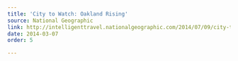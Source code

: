 ```yaml
---
title: 'City to Watch: Oakland Rising'
source: National Geographic
link: http://intelligenttravel.nationalgeographic.com/2014/07/09/city-to-watch-oakland-rising/
date: 2014-03-07
order: 5

---
```

